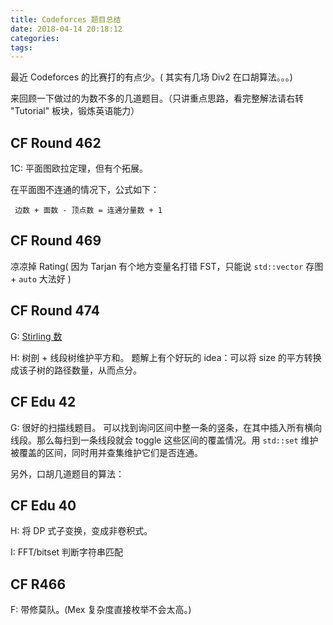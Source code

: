 ```yaml
---
title: Codeforces 题目总结
date: 2018-04-14 20:18:12
categories:
tags:
---
```


最近 Codeforces 的比赛打的有点少。( 其实有几场 Div2 在口胡算法。。。)

来回顾一下做过的为数不多的几道题目。（只讲重点思路，看完整解法请右转 "Tutorial" 板块，锻炼英语能力）

<!--- more --->

## CF Round 462

1C: 平面图欧拉定理，但有个拓展。

在平面图不连通的情况下，公式如下：

` 边数 + 面数 - 顶点数 = 连通分量数 + 1`

## CF Round 469

凉凉掉 Rating( 因为 Tarjan 有个地方变量名打错 FST，只能说 `std::vector` 存图 + `auto` 大法好 )

## CF Round 474

G: [Stirling 数](/2018/04/13/Stirling-Number/)

H: 树剖 + 线段树维护平方和。
题解上有个好玩的 idea：可以将 size 的平方转换成该子树的路径数量，从而点分。

## CF Edu 42

G: 很好的扫描线题目。
可以找到询问区间中整一条的竖条，在其中插入所有横向线段。那么每扫到一条线段就会 toggle 这些区间的覆盖情况。用 `std::set` 维护被覆盖的区间，同时用并查集维护它们是否连通。

另外，口胡几道题目的算法：

## CF Edu 40

H: 将 DP 式子变换，变成非卷积式。

I: FFT/bitset 判断字符串匹配

## CF R466

F: 带修莫队。(Mex 复杂度直接枚举不会太高。)
